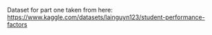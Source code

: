 Dataset for part one taken from here:
https://www.kaggle.com/datasets/lainguyn123/student-performance-factors
